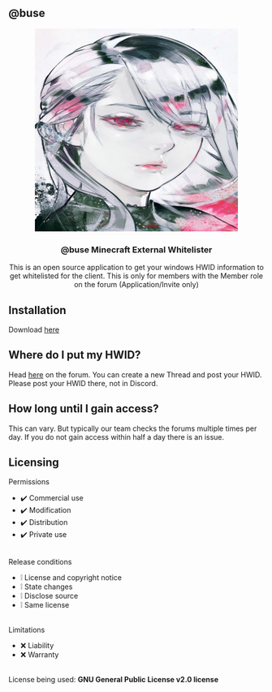 ## @buse 
<div align="center">
<img src="https://raw.githubusercontent.com/abusedev/crawler/main/kami.png" alt="Logo" width="400" height="400">
  </a>
  <h3 align="center">@buse Minecraft External Whitelister</h3>
  <p align="center">
    This is an open source application to get your windows HWID information to get whitelisted for the client. This is only for members with the Member role on the forum (Application/Invite only)
  </p>
</div>

## Installation
Download [here](https://github.com/abusedev/hwid-grabber/releases)

## Where do I put my HWID?
Head [here](https://@buse/forums/whitelist.16/) on the forum. You can create a new Thread and post your HWID. Please post your HWID there, not in Discord.

## How long until I gain access?
This can vary. But typically our team checks the forums multiple times per day. If you do not gain access within half a day there is an issue.

## Licensing 
Permissions
* ✔️ Commercial use
* ✔️ Modification
* ✔️ Distribution
* ✔️ Private use
<br></br>

Release conditions
* ❕ License and copyright notice
* ❕ State changes
* ❕ Disclose source
* ❕ Same license
<br></br>

Limitations
* ❌ Liability
* ❌ Warranty
<br></br>

License being used: **GNU General Public License v2.0 license**
